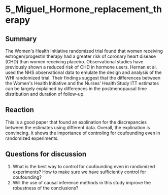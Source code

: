 # 5_Miguel_Hormone_replacement_therapy


## Summary
The Women's Health Initiative randomized trial found that women receiving estrogen/progestin therapy had a greater risk of coronary heart disease (CHD) than women receiving placebo. Observational studies have previously shown a reduced risk of CHD in hormone users. Hernan et al. used the NHS observational data to emulate the design and analysis of the WHI randomized trial. Their findings suggest that the differences between the Women's Health Initiative and the Nurses' Health Study ITT estimates can be largely explained by differences in the postmenopausal time distribution and duration of follow-up.

## Reaction

This is a good paper that found an explination for the discrepancies between the estimates using different data. Overall, the explination is convincing. It shows the importance of controling for coufounding even in randomized experiments.

## Questions for discussion
1. What is the best way to control for coufounding even in randomized experiments? How to make sure we have sufficiently control for coufounding?
2. Will the use of causal inference methods in this study improve the robustness of the conclusions? 

